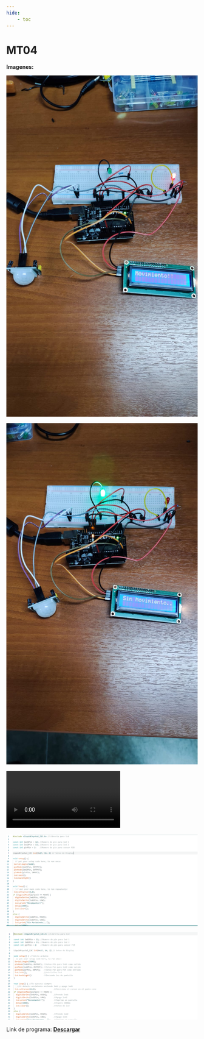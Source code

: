 ```yaml
---
hide:
    - toc
---
```


# MT04

<strong>Imagenes:</strong>

![](../images/MT04/movimiento.jpeg)

![](../images/MT04/sinmovimiento.jpeg)

<video>
<source src="Video.mp4" type="Video/mp4">
</video>

![](../images/MT04/escribiendo.PNG)

![](../images/MT04/Captura.PNG)

Link de programa:  <a href="../Nuevacarpeta/Progrmasensor.ino" download="Programa"> <strong>Descargar</strong> </a>


